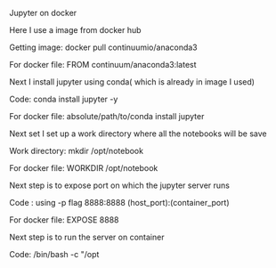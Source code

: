 Jupyter on docker

Here I use a image from docker hub

Getting image: docker pull continuumio/anaconda3

For docker file: FROM continuum/anaconda3:latest

Next I install jupyter using conda( which is already in image I used)

Code: conda install jupyter -y

For docker file: absolute/path/to/conda install jupyter

Next set I set up a work directory where all the notebooks will be save

Work directory: mkdir /opt/notebook

For docker file: WORKDIR /opt/notebook

Next step is to expose port on which the jupyter server runs

Code : using -p flag 8888:8888 (host_port):(container_port)

For docker file: EXPOSE 8888

Next step is to run the server on container

Code: /bin/bash -c "/opt
